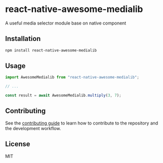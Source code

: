 # react-native-awesome-medialib

A useful media selector module base on native component

## Installation

```sh
npm install react-native-awesome-medialib
```

## Usage

```js
import AwesomeMedialib from "react-native-awesome-medialib";

// ...

const result = await AwesomeMedialib.multiply(3, 7);
```

## Contributing

See the [contributing guide](CONTRIBUTING.md) to learn how to contribute to the repository and the development workflow.

## License

MIT
